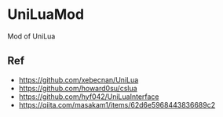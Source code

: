 # UniLuaMod
Mod of UniLua

## Ref  
* https://github.com/xebecnan/UniLua  
* https://github.com/howard0su/cslua  
* https://github.com/hyf042/UniLuaInterface  
* https://qiita.com/masakam1/items/62d6e5968443836689c2  
